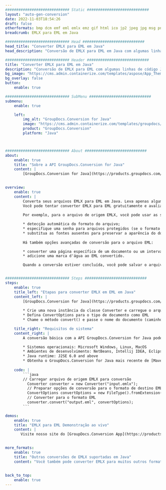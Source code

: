 ```yaml
---
############################# Static ############################
layout: "auto-gen-conversion"
date: 2022-11-03T18:54:26
draft: false
otherformats: bmp dcm emf eml emlx emz gif html ico jp2 jpeg jpg msg png psb psd svg svgz tga tif tiff webp wmf wmz
breadcrumb: EMLX para EML em Java

############################# Head ############################
head_title: "Converter EMLX para EML em Java"
head_description: "Conversão de EMLX para EML em Java com algumas linhas de código. Converta mais de 160 formatos de arquivo usando a API de conversão de documentos do GroupDocs para Java"

############################# Header ############################
title: "Converter EMLX para EML em Java"
description: "Conversão de EMLX para EML com algumas linhas de código Java"
bg_image: "https://cms.admin.containerize.com/templates/aspose/App_Themes/V3/images/bg/header1.png"
bg_overlay: false
button:
    enable: true

############################# SubMenu ############################
submenu:
    enable: true

    left:
        img_alt: "GroupDocs.Conversion for Java"
        image: "https://cms.admin.containerize.com/templates/groupdocs/images/product-logos/90x90-noborder/groupdocs-conversion-java.png"
        product: "GroupDocs.Conversion"
        platform: "Java"



############################# About ############################
about:
    enable: true
    title: "Sobre a API GroupDocs.Conversion for Java"
    content: |
        [GroupDocs.Conversion for Java](https://products.groupdocs.com/conversion/java/) é uma API avançada de conversão de formato de arquivo para conversão entre formatos populares de imagem e documento, como Microsoft Office, OpenDocument, PDF, HTML, e-mail, CAD. e muito mais com apenas algumas linhas de código. A API nativa detecta automaticamente os formatos dos documentos originais e oferece muitas opções para personalizar os documentos convertidos. Juntamente com a função de extrair informações de um documento, ele também suporta o armazenamento em cache dos resultados da conversão para o disco local por padrão. No entanto, qualquer tipo de armazenamento em cache pode ser suportado pela implementação das interfaces apropriadas - Amazon S3, Dropbox, Google Drive, Windows Azure, Reddis ou quaisquer outras.
    

overview:
    enable: true
    content: |
        Converta seus arquivos EMLX para EML em Java. Leva apenas algumas linhas de código Java em qualquer plataforma de sua escolha, como Windows, Linux, macOS.
        Você pode tentar converter EMLX para EML gratuitamente e avaliar a qualidade dos resultados da conversão. Junto com scripts de conversão de arquivo simples, você pode tentar opções mais sofisticadas para carregar o arquivo de origem EMLX e armazenar a saída EML. 
        
        Por exemplo, para o arquivo de origem EMLX, você pode usar as seguintes opções de carregamento:

        * detecção automática do formato do arquivo;
        * especifique uma senha para arquivos protegidos (se o formato de arquivo for compatível);
        * substitua as fontes ausentes para preservar a aparência do documento.
        
        Há também opções avançadas de conversão para o arquivo EML:

        * converter uma página específica de um documento ou um intervalo de páginas;
        * adicione uma marca d'água ao EML convertido.

        Quando a conversão estiver concluída, você pode salvar o arquivo EML no caminho do arquivo local ou em qualquer armazenamento de terceiros, como FTP, Amazon S3, Google Drive, Dropbox etc. Observe - para converter EMLX para EML, você não precisa instalar nenhum software adicional, como MS Office, Open Office, Adobe Acrobat Reader etc.


############################# Steps ############################
steps:
    enable: true
    title_left: "Etapas para converter EMLX em EML em Java"
    content_left: |
        [GroupDocs.Conversion for Java](https://products.groupdocs.com/conversion/java/) permite que os desenvolvedores convertam facilmente o arquivo EMLX para EML com algumas linhas de código.
        
        * Crie uma nova instância da classe Converter e carregue o arquivo EMLX com o caminho completo
        * Defina ConvertOptions para o tipo de documento como EML
        * Chame o método convert() e passe o nome do documento (caminho completo) e formato (EML) como parâmetro

    title_right: "Requisitos de sistema"
    content_right: |
        A conversão básica com a API GroupDocs.Conversion for Java pode ser feita com apenas algumas linhas de código. Nossas APIs são suportadas em todas as principais plataformas e sistemas operacionais. Antes de executar o código abaixo, certifique-se de ter os seguintes pré-requisitos instalados em seu sistema.

        * Sistemas operacionais: Microsoft Windows, Linux, MacOS
        * Ambientes de desenvolvimento: NetBeans, Intellij IDEA, Eclipse, etc.
        * Java runtime: J2SE 6.0 and above
        * Obtenha o GroupDocs.Conversion for Java mais recente de [Maven](https://repository.groupdocs.com/webapp/#/artifacts/browse/tree/General/repo/com/groupdocs/groupdocs-conversion)
         
    code: |
        ```java    
        // Carregar arquivo de origem EMLX para conversão
          Converter converter = new Converter("input.emlx");
          // Preparar opções de conversão para o formato de destino EML
          ConvertOptions convertOptions = new FileType().fromExtension("eml").getConvertOptions();
          // Converter para o formato EML
          converter.convert("output.eml", convertOptions);
        ```

demos:
    enable: true
    title: "EMLX para EML Demonstração ao vivo"
    content: |
       Visite nosso site do [GroupDocs.Conversion App](https://products.groupdocs.app/conversion/family) e experimente a conversão de EMLX para EML agora. A demonstração gratuita tem os seguintes benefícios
          

more_formats:
    enable: true
    title: "Outras conversões de EMLX suportadas em Java"
    content: "Você também pode converter EMLX para muitos outros formatos de arquivo. Por favor, veja a lista abaixo."
       
       
back_to_top:
    enable: true
---
```

